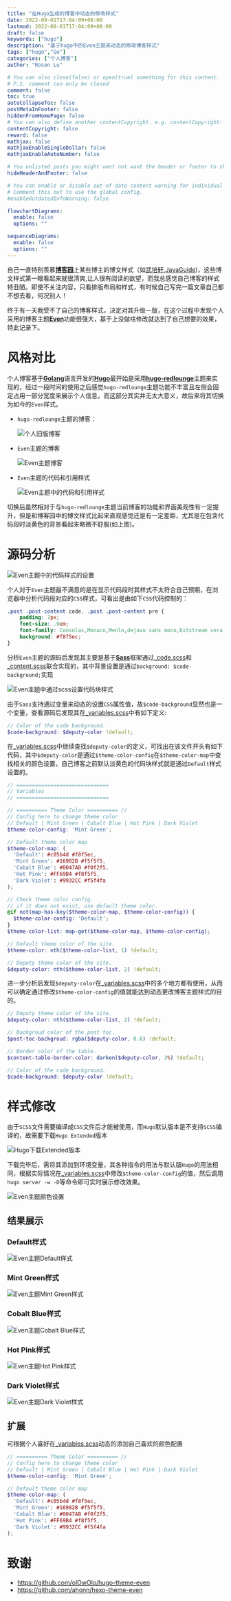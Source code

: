```yaml
---
title: "在Hugo生成的博客中动态的修改样式"
date: 2022-08-01T17:04:09+08:00
lastmod: 2022-08-01T17:04:09+08:00
draft: false
keywords: ["hugo"]
description: "基于hugo中的Even主题来动态的修改博客样式"
tags: ["hugo","Go"]
categories: ["个人博客"]
author: "Rosen Lu"

# You can also close(false) or open(true) something for this content.
# P.S. comment can only be closed
comment: false
toc: true
autoCollapseToc: false
postMetaInFooter: false
hiddenFromHomePage: false
# You can also define another contentCopyright. e.g. contentCopyright: "This is another copyright."
contentCopyright: false
reward: false
mathjax: false
mathjaxEnableSingleDollar: false
mathjaxEnableAutoNumber: false

# You unlisted posts you might want not want the header or footer to show
hideHeaderAndFooter: false

# You can enable or disable out-of-date content warning for individual post.
# Comment this out to use the global config.
#enableOutdatedInfoWarning: false

flowchartDiagrams:
  enable: false
  options: ""

sequenceDiagrams: 
  enable: false
  options: ""
---
```


自己一直特别羡慕[**博客园**](https://www.cnblogs.com)上某些博主的博文样式（如[武培轩](https://www.cnblogs.com/wupeixuan/p/13450815.html),[JavaGuide](https://www.cnblogs.com/javaguide/p/16385150.html))，这些博文样式第一眼看起来就很清爽,让人很有阅读的欲望，而我总感觉自己博客的样式特丑陋。即使不关注内容，只看排版布局和样式，有时候自己写完一篇文章自己都不想去看，何况别人！



终于有一天我受不了自己的博客样式，决定对其升级一版，在这个过程中发现个人采用的博客主题[**Even**](https://github.com/olOwOlo/hugo-theme-even)功能很强大，基于上没做啥修改就达到了自己想要的效果，特此记录下。

<!--more-->

# 风格对比

个人博客基于[**Golang**](https://go.dev/)语言开发的[**Hugo**](https://gohugo.io/)最开始是采用[**hugo-redlounge**](https://github.com/tmaiaroto/hugo-redlounge/)主题来实现的，经过一段时间的使用之后感觉`hugo-redlounge`主题功能不丰富且左侧会固定占用一部分宽度来展示个人信息，而这部分其实并无太大意义，故后来将其切换为如今的`Even`样式。

* `hugo-redlounge`主题的博客：

  ![个人旧版博客](/blog_img/hugo/change-hugo-style-in-even-theme/personal_blog_old_style.png "个人旧版博客") 

* `Even`主题的博客

  ![Even主题博客](/blog_img/hugo/change-hugo-style-in-even-theme/personal_blog_even_style.png "Even主题博客") 

* `Even`主题的代码和引用样式

  ![Even主题中的代码和引用样式](/blog_img/hugo/change-hugo-style-in-even-theme/code-blockquote-style-in-even-theme.png "Even主题中的代码和引用样式") 

切换后虽然相对于与`hugo-redlounge`主题当前博客的功能和界面美观性有一定提升，但是和博客园中的博文样式比起来直观感觉还是有一定差距，尤其是在包含代码段时淡黄色的背景看起来略微不舒服(如上图)。

# 源码分析

![Even主题中的代码样式的设置](/blog_img/hugo/change-hugo-style-in-even-theme/even-theme-code-style-css-code.png "Even主题中的代码样式的设置") 

个人对于`Even`主题最不满意的是在显示代码段时其样式不太符合自己预期，在浏览器中分析代码段对应的`CSS`样式，可看出是由如下`CSS`代码控制的：

```css
.post .post-content code, .post .post-content pre {
    padding: 7px;
    font-size: .9em;
    font-family: Consolas,Monaco,Menlo,dejavu sans mono,bitstream vera sans mono,courier new,monospace;
    background: #f8f5ec;
}
```

分析`Even`主题的源码后发现其主要是基于[**Sass**](https://sass-lang.com/)框架通过[_code.scss](https://github.com/lucumt/ghblog/blob/master/assets/sass/_partial/_post/_code.scss)和[_content.scss](https://github.com/lucumt/ghblog/blob/master/assets/sass/_partial/_post/_content.scss)联合实现的，其中背景设置是通过`background: $code-background;`实现

![Even主题中通过scss设置代码块样式](/blog_img/hugo/change-hugo-style-in-even-theme/hugo-code-block-scss-source-code.png "Even主题中通过scss设置代码块样式") 

由于`Sass`支持通过变量来动态的设置`CSS`属性值，故`$code-background`显然也是一个变量，查看源码后发现其在[_variables.scss](https://github.com/lucumt/ghblog/blob/master/assets/sass/_variables.scss)中有如下定义:

```scss
// Color of the code background.
$code-background: $deputy-color !default;
```

在[_variables.scss](https://github.com/lucumt/ghblog/blob/master/assets/sass/_variables.scss)中继续查找`$deputy-color`的定义，可找出在该文件开头有如下代码，其中`$deputy-color`是通过`$theme-color-config`在`$theme-color-map`中查找相关的颜色设置，自己博客之前默认淡黄色的代码块样式就是通过`Default`样式设置的。

```scss
// ==============================
// Variables
// ==============================

// ========== Theme Color ========== //
// Config here to change theme color
// Default | Mint Green | Cobalt Blue | Hot Pink | Dark Violet
$theme-color-config: 'Mint Green';

// Default theme color map
$theme-color-map: (
  'Default': #c05b4d #f8f5ec,
  'Mint Green': #16982B #f5f5f5,
  'Cobalt Blue': #0047AB #f0f2f5,
  'Hot Pink': #FF69B4 #f8f5f5,
  'Dark Violet': #9932CC #f5f4fa
);

// Check theme color config.
// if it does not exist, use default theme color.
@if not(map-has-key($theme-color-map, $theme-color-config)) {
  $theme-color-config: 'Default';
}
$theme-color-list: map-get($theme-color-map, $theme-color-config);

// Default theme color of the site.
$theme-color: nth($theme-color-list, 1) !default;

// Deputy theme color of the site.
$deputy-color: nth($theme-color-list, 2) !default;
```

进一步分析后发现`$deputy-color`在[_variables.scss](https://github.com/lucumt/ghblog/blob/master/assets/sass/_variables.scss)中的多个地方都有使用，从而可以确定通过修改`$theme-color-config`的值就能达到动态更改博客主题样式的目的。

```scss
// Deputy theme color of the site.
$deputy-color: nth($theme-color-list, 2) !default;

// Backgroud color of the post toc.
$post-toc-backgroud: rgba($deputy-color, 0.6) !default;

// Border color of the table.
$content-table-border-color: darken($deputy-color, 3%) !default;

// Color of the code background.
$code-background: $deputy-color !default;
```



# 样式修改

由于`SCSS`文件需要编译成`CSS`文件后才能被使用，而`Hugo`默认版本是不支持`SCSS`编译的，故需要下载`Hugo Extended`版本

![Hugo下载Extended版本](/blog_img/hugo/change-hugo-style-in-even-theme/hugo-extended-version-download.png "Hugo下载Extended版本") 

下载完毕后，需将其添加到环境变量，其各种指令的用法与默认版`Hugo`的用法相同，根据实际情况在[_variables.scss](https://github.com/lucumt/ghblog/blob/master/assets/sass/_variables.scss)中修改`$theme-color-config`的值，然后调用`hugo server -w -D`等命令即可实时展示修改效果。

![Even主题颜色设置](/blog_img/hugo/change-hugo-style-in-even-theme/even-theme-color-config.png "Even主题颜色设置") 



## 结果展示

### Default样式

![Even主题Default样式](/blog_img/hugo/change-hugo-style-in-even-theme/even-theme-default-style.png "Even主题Default样式") 

### Mint Green样式

![Even主题Mint Green样式](/blog_img/hugo/change-hugo-style-in-even-theme/even-theme-mint-green-style.png "Even主题Mint Green样式") 

### Cobalt Blue样式

![Even主题Cobalt Blue样式](/blog_img/hugo/change-hugo-style-in-even-theme/even-theme-cobalt-blue-style.png "Even主题Cobalt Blue样式") 

### Hot Pink样式

![Even主题Hot Pink样式](/blog_img/hugo/change-hugo-style-in-even-theme/even-theme-hot-pink-style.png "Even主题Hot Pink样式") 

### Dark Violet样式

![Even主题Dark Violet样式](/blog_img/hugo/change-hugo-style-in-even-theme/even-theme-dark-violet-style.png "Even主题Dark Violet样式") 

## 扩展

可根据个人喜好在[_variables.scss](https://github.com/lucumt/ghblog/blob/master/assets/sass/_variables.scss)动态的添加自己喜欢的颜色配置

```scss
// ========== Theme Color ========== //
// Config here to change theme color
// Default | Mint Green | Cobalt Blue | Hot Pink | Dark Violet
$theme-color-config: 'Mint Green';

// Default theme color map
$theme-color-map: (
  'Default': #c05b4d #f8f5ec,
  'Mint Green': #16982B #f5f5f5,
  'Cobalt Blue': #0047AB #f0f2f5,
  'Hot Pink': #FF69B4 #f8f5f5,
  'Dark Violet': #9932CC #f5f4fa
);
```



# 致谢

* https://github.com/olOwOlo/hugo-theme-even
* https://github.com/ahonn/hexo-theme-even